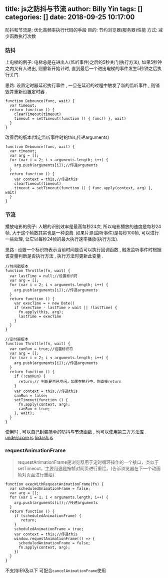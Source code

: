title: js之防抖与节流
author: Billy Yin
tags: []
categories: []
date: 2018-09-25 10:17:00
---
防抖和节流是: 优化高频率执行代码的手段
目的: 节约浏览器(服务器)性能
方式: 减少函数执行次数

### 防抖
上电梯的例子: 电梯总是在进出人(监听事件)之后的5秒关门(执行方法), 如果5秒钟之内又有人进出, 则重新开始计时, 直到最后一个进出电梯的事件发生5秒钟之后执行关门.

思路:  设置定时器延迟执行事件 , 一旦在延迟的过程中触发了新的监听事件 , 则销毁并重新设置定时器 .
```
function Debounce(func, wait) {
  var timeout;
  return function () {
    clearTimeout(timeout)
    timeout = setTimeout(function () { func() }, wait)
  }
}
```
改善后的版本(绑定监听事件时的this,传递arguments)
```
function Debounce(func, wait) {
  var timeout;
  var arg = [];
  for (var i = 2; i < arguments.length; i++) {
    arg.push(arguments[i]);//传递arguments
  }
  return function () {
    var context = this;//传递this
    clearTimeout(timeout)
    timeout = setTimeout(function () { func.apply(context, arg) }, wait)
  }
}
```

### 节流  
播放电影的例子: 人眼的识别效率是最高每秒24次, 所以电影播放的速度是每秒24帧, 大于这个帧数其实也是一种浪费. 如果片源(监听事件)是每秒100帧, 可以进行一些处理, 让它以每秒24帧的最大执行速率播放(执行方法). 

思路 : 设置一个标识符表示当前时间是否可以执行回调函数 , 触发监听事件时根据该变量判断是否执行方法 , 执行方法时更新此变量 . 

```
//时间戳版本
function Throttle(fn, wait) {
  var lastTime = null;//设置标识符
  var arg = [];
  for (var i = 2; i < arguments.length; i++) {
    arg.push(arguments[i]);//传递arguments
  }
  return function () {
    var execTime = + new Date()
    if (execTime - lastTime > wait || !lastTime) {
      fn.apply(this, arg);
      lastTime = execTime
    }
  }
}
```

```
//定时器版本
function Throttle(fn, wait) {
  var canRun = true;//设置标识符
  var arg = [];
  for (var i = 2; i < arguments.length; i++) {
    arg.push(arguments[i]);//传递arguments
  }
  return function () {
    if (!canRun) {
      return;// 判断是否已空闲，如果在执行中，则直接return
    }
    var context = this;//传递this
    canRun = false;
    setTimeout(function () {
      fn.apply(context, arg);
      canRun = true;
    }, wait);
  }
}

```

使用时 , 可以自己封装简单的防抖与节流函数 , 也可以使用第三方方法库 . 
[underscore.js](https://underscorejs.org/)
[lodash.js](https://lodash.com/docs/4.17.10/)

### requestAnimationFrame
>requestAnimationFrame是浏览器用于定时循环操作的一个接口，类似于setTimeout，主要用途是按帧对网页进行重绘。(告诉浏览器在下一个动画帧对页面进行重绘).

```
function execWithRequestAnimationFrame(fn) {
  var scheduledAnimationFrame = false;
  var arg = [];
  for (var i = 1; i < arguments.length; i++) {
    arg.push(arguments[i]);//传递arguments
  }
  return function () {
    if (scheduledAnimationFrame) {
       return;
    }
    scheduledAnimationFrame = true;
    var context = this;//传递this
    window.requestAnimationFrame(() => {
      scheduledAnimationFrame = false;
      fn.apply(context, arg);
    })
  }
}
```

不支持IE9及以下
可配合```cancelAnimationFrame```使用